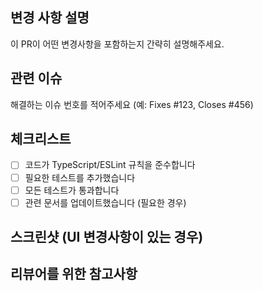 
## 변경 사항 설명
이 PR이 어떤 변경사항을 포함하는지 간략히 설명해주세요.

## 관련 이슈
해결하는 이슈 번호를 적어주세요 (예: Fixes #123, Closes #456)

## 체크리스트
- [ ] 코드가 TypeScript/ESLint 규칙을 준수합니다
- [ ] 필요한 테스트를 추가했습니다
- [ ] 모든 테스트가 통과합니다
- [ ] 관련 문서를 업데이트했습니다 (필요한 경우)

## 스크린샷 (UI 변경사항이 있는 경우)

## 리뷰어를 위한 참고사항
